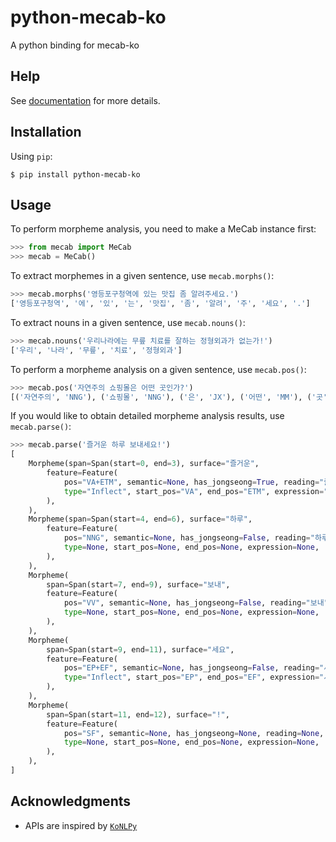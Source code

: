 # python-mecab-ko
A python binding for mecab-ko

## Help
See [documentation](https://python-mecab-ko.readthedocs.io) for more details.

## Installation
Using `pip`:
```console
$ pip install python-mecab-ko
```

## Usage
To perform morpheme analysis, you need to make a MeCab instance first:
```python
>>> from mecab import MeCab
>>> mecab = MeCab()
```

To extract morphemes in a given sentence, use `mecab.morphs()`:
```python
>>> mecab.morphs('영등포구청역에 있는 맛집 좀 알려주세요.')
['영등포구청역', '에', '있', '는', '맛집', '좀', '알려', '주', '세요', '.']
```

To extract nouns in a given sentence, use `mecab.nouns()`:
```python
>>> mecab.nouns('우리나라에는 무릎 치료를 잘하는 정형외과가 없는가!')
['우리', '나라', '무릎', '치료', '정형외과']
```

To perform a morpheme analysis on a given sentence, use `mecab.pos()`:
```python
>>> mecab.pos('자연주의 쇼핑몰은 어떤 곳인가?')
[('자연주의', 'NNG'), ('쇼핑몰', 'NNG'), ('은', 'JX'), ('어떤', 'MM'), ('곳', 'NNG'), ('인가', 'VCP+EF'), ('?', 'SF')]
```

If you would like to obtain detailed morpheme analysis results, use `mecab.parse()`:
```python
>>> mecab.parse('즐거운 하루 보내세요!')
[
    Morpheme(span=Span(start=0, end=3), surface="즐거운",
        feature=Feature(
            pos="VA+ETM", semantic=None, has_jongseong=True, reading="즐거운",
            type="Inflect", start_pos="VA", end_pos="ETM", expression="즐겁/VA/*+ᆫ/ETM/*",
        ),
    ),
    Morpheme(span=Span(start=4, end=6), surface="하루",
        feature=Feature(
            pos="NNG", semantic=None, has_jongseong=False, reading="하루",
            type=None, start_pos=None, end_pos=None, expression=None,
        ),
    ),
    Morpheme(
        span=Span(start=7, end=9), surface="보내",
        feature=Feature(
            pos="VV", semantic=None, has_jongseong=False, reading="보내",
            type=None, start_pos=None, end_pos=None, expression=None,
        ),
    ),
    Morpheme(
        span=Span(start=9, end=11), surface="세요",
        feature=Feature(
            pos="EP+EF", semantic=None, has_jongseong=False, reading="세요",
            type="Inflect", start_pos="EP", end_pos="EF", expression="시/EP/*+어요/EF/*",
        ),
    ),
    Morpheme(
        span=Span(start=11, end=12), surface="!",
        feature=Feature(
            pos="SF", semantic=None, has_jongseong=None, reading=None,
            type=None, start_pos=None, end_pos=None, expression=None,
        ),
    ),
]
```

## Acknowledgments
- APIs are inspired by [`KoNLPy`](https://github.com/konlpy/konlpy/)
